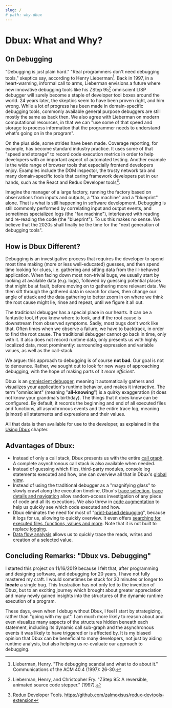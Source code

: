```yaml
---
slug: /
# path: why-dbux
---
```


# Dbux: What and Why?


## On Debugging

"Debugging is just plain hard." "Real programmers don't need debugging tools," skeptics say, according to Henry Lieberman[^1]. Back in 1997, in a heart-warming, informal call to arms, Lieberman envisions a future where new innovative debugging tools like his ZStep 95[^2] omniscient LISP debugger will surely become a staple of developer tool boxes around the world. 24 years later, the skeptics seem to have been proven right, and him wrong. While a lot of progress has been made in domain-specific debugging tools, commonly available general purpose debuggers are still mostly the same as back then. We also agree with Lieberman on modern computational resources, in that we can "use some of that speed and storage to process information that the programmer needs to understand what's going on in the program". 

On the plus side, some strides have been made. Coverage reporting, for example, has become standard industry practice. It uses some of that "speed and storage" to record code execution metrics in order to help developers with an important aspect of automated testing. Another example is the wide range of browser tools that especially frontend developers enjoy. Examples include the DOM inspector, the trusty network tab and many domain-specific tools that caring framework developers put in our hands, such as the React and Redux Developer tools[^3].

Imagine the manager of a large factory, running the factory based on observations from inputs and outputs, a "fax machine" and a "blueprint" alone. That is what is still happening in software development. Debugging is still commonly performed by correlating input and output events, and sometimes specialized logs (the "fax machine"), interleaved with reading and re-reading the code (the "blueprint"). To us this makes no sense. We believe that the 2020s shall finally be the time for the "next generation of debugging tools".

<!-- TODO(re-write + move this)  Some of that data comprises already existing inputs and outputs of the program, sometimes data is produced from a properly reported error, sometimes, we have next to no information, e.g. when staring at a silent console of a server that just gives us the wrong data, when looking at an empty page on the frontend or when looking at syntax errors that only occurred after webpacking/bundling. -->


## How is Dbux Different?

Debugging is an investigative process that requires the developer to spend most time making (more or less well-educated) guesses, and then spend time looking for clues, i.e. gathering and sifting data from the ill-behaved application.
When facing down most non-trivial bugs, we usually start by looking at available data (e.g. logs), followed by guessing potential places that might be at fault, before moving on to gathering more relevant data. We then sift through the gathered data in search for clues, then change our angle of attack and the data gathering to better zoom in on where we think the root cause might lie, rinse and repeat, until we figure it all out.

The traditional debugger has a special place in our hearts. It can be a fantastic tool, **if** you know where to look, and **if** the root cause is downstream from observed symptoms. Sadly, most bugs don't work like that. Often times when we observe a failure, we have to backtrack, in order to find the root cause. The traditional debugger cannot go back in time, only with it. It also does not record runtime data, only presents us with highly localized data, most prominently: surrounding expression and variable values, as well as the call-stack.

We argue: this approach to debugging is of course **not bad**. Our goal is not to denounce. Rather, we sought out to look for new ways of approaching debugging, with the hope of making parts of it *more efficient*.

Dbux is an [omniscient debugger](https://scholar.google.com/scholar?hl=en&as_sdt=0%2C5&q=omniscient+debugger), meaning it automatically gathers and visualizes your application's runtime behavior, and makes it interactive. The term "omniscient" (meaning "**all-knowing**") is a quirky exaggeration (it does not know your grandma's birthday). The things that it does know can be configured. By default, it records the beginning and end of all executed files and functions, all asynchronous events and the entire trace log, meaning (almost) all statements and expressions and their values.

All that data is then available for use to the developer, as explained in the [Using Dbux](../using-dbux#runtime-analysis) chapter.

## Advantages of Dbux:

* Instead of only a call stack, Dbux presents us with the entire [call graph](../using-dbux/call-graph). A complete asynchronous call stack is also available when needed.
* Instead of guessing which files, third-party modules, console log statements executed and how, one can overview all that in Dbux's [global view](../using-dbux/global).
* Instead of using the traditional debugger as a "magnifying glass" to slowly crawl along the execution timeline, Dbux's [trace selection](../using-dbux/cast), [trace details and navigation](../using-dbux/trace-details) allow random-access investigation of any piece of code and all its executions. We also threw in [code augmentation](../using-dbux/cast) to help us quickly see which code executed and how.
* Dbux eliminates the need for most of "[print-based debugging](https://www.google.com/search?q=print-based+debugging&hl=en)", because it logs for us, allowing to quickly overview. It even offers [searching for executed files, functions, values and more](../using-dbux/search). Note that it is not built to replace [logging](https://www.google.com/search?q=logging+programming+best+practices).
* [Data flow analysis](../using-dbux/data-flow) allows us to quickly trace the reads, writes and creation of a selected value.




<!-- ### Debugging Known vs. Unknown Code

TODO -->


## Concluding Remarks: "Dbux vs. Debugging"

I started this project on 11/16/2019 because I felt that, after programming and designing software, and debugging for 20 years, I have not fully mastered my craft. I would sometimes be stuck for 30 minutes or longer to **locate** a single bug. This frustration has not only led to the invention of Dbux, but to an exciting journey which brought about greater appreciation and many newly gained insights into the structures of the dynamic runtime execution of a program.

These days, even when I debug without Dbux, I feel I start by strategizing, rather than "going with my gut". I am much more likely to reason about and even visualize many aspects of the structures hidden beneath each statement, including its dynamic call sub-graph and the asynchronous events it was likely to have triggered or is affected by. It is my biased opinion that Dbux can be beneficial to many developers, not just by aiding runtime analysis, but also helping us re-evaluate our approach to debugging.


<!-- Debugging is a quintessential task in the day-to-day life of a software developer. Something went wrong, and it is our job to fix it. Sometimes it is something that we did, sometimes it is someone else in our team, and sometimes it is under-documented, malfunctioning behavior or a regression in a dependency. Sometimes the bug is hiding in code we have recently been working on, sometimes it is hiding in code that we have almost entirely forgotten, sometimes it is hidden in the depth of the `node_modules` folder. -->

<!-- While debugging can be tough, we can get a leg up if we have designed a decent software architecture and proper working knowledge of used technology, frameworks and libraries. But even then,  -->




[^1]: Lieberman, Henry. "The debugging scandal and what to do about it." Communications of the ACM 40.4 (1997): 26-30.
[^2]: Lieberman, Henry, and Christopher Fry. "ZStep 95: A reversible, animated source code stepper." (1997).
[^3]: Redux Developer Tools. https://github.com/zalmoxisus/redux-devtools-extension